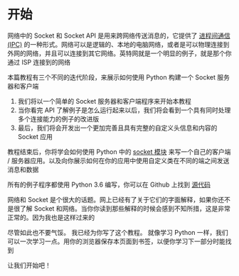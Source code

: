 # 开始

网络中的 Socket 和 Socket API 是用来跨网络传送消息的，它提供了 [进程间通信 (IPC)](https://en.wikipedia.org/wiki/Inter-process_communication) 的一种形式。网络可以是逻辑的、本地的电脑网络，或者是可以物理连接到外网的网络，并且可以连接到其它网络。英特网就是一个明显的例子，就是那个你通过 ISP 连接到的网络

本篇教程有三个不同的迭代阶段，来展示如何使用 Python 构建一个 Socket 服务器和客户端

1. 我们将以一个简单的 Socket 服务器和客户端程序来开始本教程
2. 当你看完 API 了解例子是怎么运行起来以后，我们将会看到一个具有同时处理多个连接能力的例子的改进版
3. 最后，我们将会开发出一个更加完善且具有完整的自定义头信息和内容的 Socket 应用

教程结束后，你将学会如何使用 Python 中的 [socket 模块](https://docs.python.org/3/library/socket.html) 来写一个自己的客户端 / 服务器应用。以及向你展示如何在你的应用中使用自定义类在不同的端之间发送消息和数据

所有的例子程序都使用 Python 3.6 编写，你可以在 Github 上找到 [源代码](https://github.com/realpython/materials/tree/master/python-sockets-tutorial)

网络和 Socket 是个很大的话题。网上已经有了关于它们的字面解释，如果你还不是很了解 Socket 和网络。当你你读到那些解释的时候会感到不知所措，这是非常正常的。因为我也是这样过来的

尽管如此也不要气馁。 我已经为你写了这个教程。 就像学习 Python 一样，我们可以一次学习一点。用你的浏览器保存本页面到书签，以便你学习下一部分时能找到

让我们开始吧！
